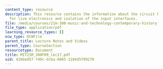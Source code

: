 ```yaml
---
content_type: resource
description: This resource contains the information about the circuit bending, motivations
  for live electronics and isolation of the input interfaces.
file: /media/courses/21m-380-music-and-technology-contemporary-history-and-aesthetics-fall-2009/416bed57749cdcba68651184d5f09270_MIT21M_380F09_lec17.pdf
file_type: application/pdf
learning_resource_types: []
ocw_type: OCWFile
parent_title: Lecture Notes and Videos
parent_type: CourseSection
resourcetype: Document
title: MIT21M_380F09_lec17.pdf
uid: 416bed57-749c-dcba-6865-1184d5f09270
---
```

